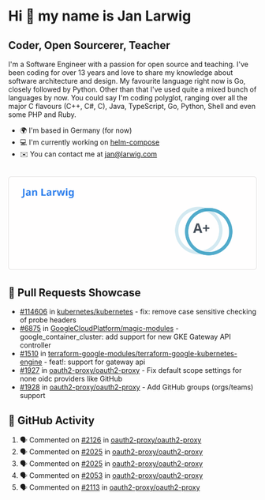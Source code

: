 # Hi 👋 my name is Jan Larwig

## Coder, Open Sourcerer, Teacher

I'm a Software Engineer with a passion for open source and teaching. I've been coding for over 13 years and love to share my knowledge about software architecture and design. My favourite language right now is Go, closely followed by Python. Other than that I've used quite a mixed bunch of languages by now. You could say I'm coding polyglot, ranging over all the major C flavours (C++, C#, C), Java, TypeScript, Go, Python, Shell and even some PHP and Ruby.

- 🌍 I'm based in Germany (for now)
- 💻 I'm currently working on [helm-compose](https://seacrew.github.io/helm-compose/)
- ✉️ You can contact me at [jan@larwig.com](mailto:jan@larwig.com)

<br>

<a href="https://github.com/anuraghazra/github-readme-stats">
  <picture>
    <source
      srcset="https://raw.githubusercontent.com/tuunit/tuunit/main/general_dark.svg" 
      media="(prefers-color-scheme: dark)" 
    />
    <source
      srcset="https://raw.githubusercontent.com/tuunit/tuunit/main/general_light.svg" 
      media="(prefers-color-scheme: light), (prefers-color-scheme: no-preference)" 
    />
    <img src="https://raw.githubusercontent.com/tuunit/tuunit/main/general_light.svg" />
  </picture>
</a>

## 🔧 Pull Requests Showcase

- [#114606](https://github.com/kubernetes/kubernetes/issues/114606) in [kubernetes/kubernetes](https://github.com/kubernetes/kubernetes) - fix: remove case sensitive checking of probe headers
- [#6875](https://github.com/GoogleCloudPlatform/magic-modules/pull/6875) in [GoogleCloudPlatform/magic-modules](https://github.com/GoogleCloudPlatform/magic-modules) - google_container_cluster: add support for new GKE Gateway API controller
- [#1510](https://github.com/terraform-google-modules/terraform-google-kubernetes-engine/pull/1510) in [terraform-google-modules/terraform-google-kubernetes-engine](https://github.com/terraform-google-modules/terraform-google-kubernetes-engine) - feat!: support for gateway api
- [#1927](https://github.com/oauth2-proxy/oauth2-proxy/issues/1927) in [oauth2-proxy/oauth2-proxy](https://github.com/oauth2-proxy/oauth2-proxy) - Fix default scope settings for none oidc providers like GitHub
- [#1928](https://github.com/oauth2-proxy/oauth2-proxy/issues/1928) in [oauth2-proxy/oauth2-proxy](https://github.com/oauth2-proxy/oauth2-proxy) - Add GitHub groups (orgs/teams) support

## 🔔 GitHub Activity

<!--START_SECTION:activity-->
1. 🗣 Commented on [#2126](https://github.com/oauth2-proxy/oauth2-proxy/pull/2126#issuecomment-1688772568) in [oauth2-proxy/oauth2-proxy](https://github.com/oauth2-proxy/oauth2-proxy)
2. 🗣 Commented on [#2025](https://github.com/oauth2-proxy/oauth2-proxy/pull/2025#issuecomment-1688750940) in [oauth2-proxy/oauth2-proxy](https://github.com/oauth2-proxy/oauth2-proxy)
3. 🗣 Commented on [#2025](https://github.com/oauth2-proxy/oauth2-proxy/pull/2025#issuecomment-1688749705) in [oauth2-proxy/oauth2-proxy](https://github.com/oauth2-proxy/oauth2-proxy)
4. 🗣 Commented on [#2053](https://github.com/oauth2-proxy/oauth2-proxy/pull/2053#issuecomment-1688739083) in [oauth2-proxy/oauth2-proxy](https://github.com/oauth2-proxy/oauth2-proxy)
5. 🗣 Commented on [#2113](https://github.com/oauth2-proxy/oauth2-proxy/pull/2113#issuecomment-1688730670) in [oauth2-proxy/oauth2-proxy](https://github.com/oauth2-proxy/oauth2-proxy)
<!--END_SECTION:activity-->
